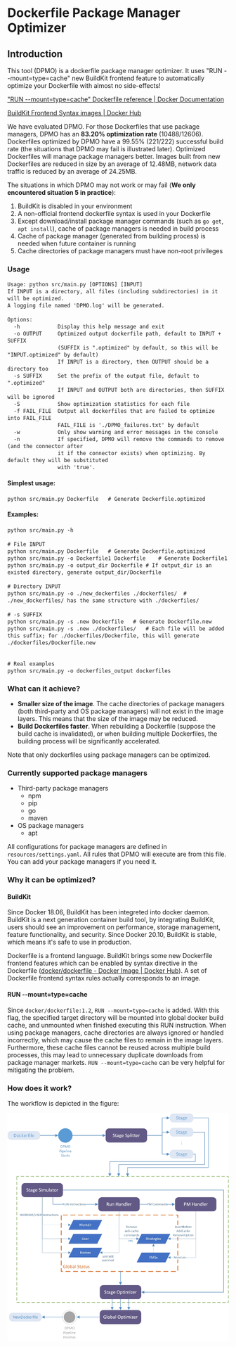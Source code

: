 # Dockerfile Package Manager Optimizer
## Introduction

This tool (DPMO) is a dockerfile package manager optimizer. It uses "RUN --mount=type=cache" new BuildKit frontend feature to automatically optimize your Dockerfile with almost no side-effects!

["RUN --mount=type=cache" Dockerfile reference | Docker Documentation](https://docs.docker.com/engine/reference/builder/#run---mounttypecache)

[BuildKit Frontend Syntax images | Docker Hub](https://hub.docker.com/r/docker/dockerfile)



We have evaluated DPMO. For those Dockerfiles that use package managers, DPMO has an **83.20% optimization rate** (10488/12606). Dockerfiles optimized by DPMO have a 99.55% (221/222) successful build rate (the situations that DPMO may fail is illustrated later). Optimized Dockerfiles will manage package managers better. Images built from new Dockerfiles are reduced in size by an average of 12.48MB, network data traffic is reduced by an average of 24.25MB.



The situations in which DPMO may not work or may fail (**We only encountered situation 5 in practice**):

1. BuildKit is disabled in your environment
2. A non-official frontend dockerfile syntax is used in your Dockerfile
3. Except download/install package manager commands (such as `go get`, `apt install`), cache of package managers is needed in build process
4. Cache of package manager (generated from building process) is needed when future container is running
5. Cache directories of package managers must have non-root privileges





### Usage
```shell
Usage: python src/main.py [OPTIONS] [INPUT]
If INPUT is a directory, all files (including subdirectories) in it will be optimized.
A logging file named 'DPMO.log' will be generated.

Options:
  -h            Display this help message and exit
  -o OUTPUT     Optimized output dockerfile path, default to INPUT + SUFFIX
                (SUFFIX is ".optimized" by default, so this will be "INPUT.optimized" by default)
                If INPUT is a directory, then OUTPUT should be a directory too
  -s SUFFIX     Set the prefix of the output file, default to ".optimized"
                If INPUT and OUTPUT both are directories, then SUFFIX will be ignored
  -S            Show optimization statistics for each file
  -f FAIL_FILE  Output all dockerfiles that are failed to optimize into FAIL_FILE
                FAIL_FILE is './DPMO_failures.txt' by default
  -w            Only show warning and error messages in the console
  -n            If specified, DPMO will remove the commands to remove (and the connector after
                it if the connector exists) when optimizing. By default they will be substituted
                with 'true'.
```



#### Simplest usage:

```shell
python src/main.py Dockerfile	# Generate Dockerfile.optimized
```



#### Examples:

```shell
python src/main.py -h

# File INPUT
python src/main.py Dockerfile	# Generate Dockerfile.optimized
python src/main.py -o Dockerfile1 Dockerfile	# Generate Dockerfile1
python src/main.py -o output_dir Dockerfile	# If output_dir is an existed directory, generate output_dir/Dockerfile

# Directory INPUT
python src/main.py -o ./new_dockerfiles ./dockerfiles/	# ./new_dockerfiles/ has the same structure with ./dockerfiles/

# -s SUFFIX
python src/main.py -s .new Dockerfile	# Generate Dockerfile.new
python src/main.py -s .new ./dockerfiles/	# Each file will be added this suffix; for ./dockerfiles/Dockerfile, this will generate ./dockerfiles/Dockerfile.new


# Real examples
python src/main.py -o dockerfiles_output dockerfiles
```



### What can it achieve?

* **Smaller size of the image**. The cache directories of package managers (both third-party and OS package managers) will not exist in the image layers. This means that the size of the image may be reduced.
* **Build Dockerfiles faster**. When rebuilding a Dockerfile (suppose the build cache is invalidated), or when building multiple Dockerfiles, the building process will be significantly accelerated.

Note that only dockerfiles using package managers can be optimized.



### Currently supported package managers

* Third-party package managers
  * npm
  * pip
  * go
  * maven
* OS package managers
  * apt

All configurations for package managers are defined in `resources/settings.yaml`. All rules that DPMO will execute are from this file. You can add your package managers if you need it.



### Why it can be optimized?

#### BuildKit

Since Docker 18.06, BuildKit has been integreted into docker daemon. BuildKit is a next generation container build tool, by integrating BuildKit, users should see an improvement on performance, storage management, feature functionality, and security. Since Docker 20.10, BuildKit is stable, which means it's safe to use in production.

Dockerfile is a frontend language. BuildKit brings some new Dockerfile frontend features which can be enabled by syntax directive in the Dockerfile ([docker/dockerfile - Docker Image | Docker Hub](https://hub.docker.com/r/docker/dockerfile)). A set of Dockerfile frontend syntax rules actually corresponds to an image.

#### RUN --mount=type=cache

Since `docker/dockerfile:1.2`, `RUN --mount=type=cache` is added. With this flag, the specified target directory will be mounted into global docker build cache, and unmounted when finished executing this RUN instruction. When using package managers, cache directories are always ignored or handled incorrectly, which may cause the cache files to remain in the image layers. Furthermore, these cache files cannot be reused across multiple build processes, this may lead to unnecessary duplicate downloads from package manager markets. `RUN --mount=type=cache` can be very helpful for mitigating the problem.



### How does it work?

The workflow is depicted in the figure:

![Pipeline](README.assets/pipeline.jpg)

